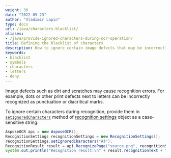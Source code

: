 ```yaml
---
weight: 30
date: "2022-09-23"
author: "Vladimir Lapin"
type: docs
url: /java/characters-blacklist/
aliases:
- /java/provide-ignored-characters-during-ocr-operation/
title: Defining the blacklist of characters
description: How to ignore certain image defects that may be incorrectly recognized as characters.
keywords:
- blacklist
- symbols
- characters
- letters
- deny
---
```


Image defects such as dirt and scratches may cause recognition errors. For example, dots or other print defects next to letters can be incorrectly recognized as punctuation or diacritical marks.

To ignore certain characters during recognition, provide them in [`setIgnoredCharacters`](https://reference.aspose.com/ocr/java/com.aspose.ocr/RecognitionSettings#setIgnoredCharacters-java.lang.String-) method of [recognition settings](https://reference.aspose.com/ocr/java/com.aspose.ocr/RecognitionSettings) object as a case-sensitive string:

```java
AsposeOCR api = new AsposeOCR();
RecognitionSettings recognitionSettings = new RecognitionSettings();
recognitionSettings.setIgnoredCharacters("Áá");
RecognitionResult result = api.RecognizePage("source.png", recognitionSettings);
System.out.println("Recognition result:\n" + result.recognitionText + "\n\n");
```
